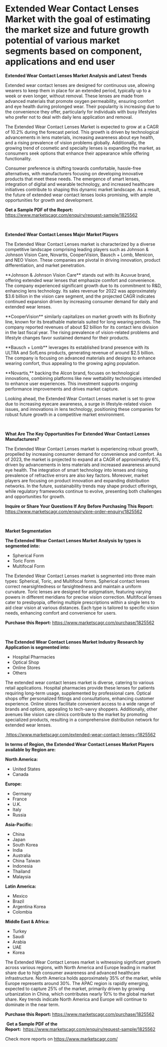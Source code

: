 <p><h1>Extended Wear Contact Lenses Market with the goal of estimating the market size and future growth potential of various market segments based on component, applications and end user</h1></p><p><strong>Extended Wear Contact Lenses Market Analysis and Latest Trends</strong></p>
<p><p>Extended wear contact lenses are designed for continuous use, allowing wearers to keep them in place for an extended period, typically up to a week or even longer, without removal. These lenses are made from advanced materials that promote oxygen permeability, ensuring comfort and eye health during prolonged wear. Their popularity is increasing due to the convenience they offer, particularly for individuals with busy lifestyles who prefer not to deal with daily lens application and removal.</p><p>The Extended Wear Contact Lenses Market is expected to grow at a CAGR of 10.2% during the forecast period. This growth is driven by technological advancements in lens materials, increasing awareness about eye health, and a rising prevalence of vision problems globally. Additionally, the growing trend of cosmetic and specialty lenses is expanding the market, as consumers seek options that enhance their appearance while offering functionality.</p><p>Consumer preference is shifting towards comfortable, hassle-free alternatives, with manufacturers focusing on developing innovative products that meet these needs. The emergence of smart lenses, integration of digital and wearable technology, and increased healthcare initiatives contribute to shaping this dynamic market landscape. As a result, the future of extended wear contact lenses looks promising, with ample opportunities for growth and development.</p></p>
<p><strong>Get a Sample PDF of the Report:&nbsp;</strong> <a href="https://www.marketscagr.com/enquiry/request-sample/1825562?utm_campaign=2892&utm_medium=2&utm_source=Github&utm_content=ia&utm_term=04042025&utm_id=extended-wear-contact-lenses">https://www.marketscagr.com/enquiry/request-sample/1825562</a></p>
<p>&nbsp;</p>
<p><strong>Extended Wear Contact Lenses Major Market Players</strong></p>
<p><p>The Extended Wear Contact Lenses market is characterized by a diverse competitive landscape comprising leading players such as Johnson & Johnson Vision Care, Novartis, CooperVision, Bausch + Lomb, Menicon, and NEO Vision. These companies are pivotal in driving innovation, product differentiation, and market penetration.</p><p>**Johnson & Johnson Vision Care** stands out with its Acuvue brand, offering extended wear lenses that emphasize comfort and convenience. The company experienced significant growth due to its commitment to R&D, enhancing lens technology. Its sales revenue for 2022 was approximately $3.6 billion in the vision care segment, and the projected CAGR indicates continued expansion driven by increasing consumer demand for daily and extended wear lenses.</p><p>**CooperVision** similarly capitalizes on market growth with its Biofinity line, known for its breathable materials suited for long wearing periods. The company reported revenues of about $2 billion for its contact lens division in the last fiscal year. The rising prevalence of vision-related problems and lifestyle changes favor sustained demand for their products.</p><p>**Bausch + Lomb** leverages its established brand presence with its ULTRA and SofLens products, generating revenue of around $2.5 billion. The company is focusing on advanced materials and designs to enhance wearing comfort, thus appealing to the growing aging population.</p><p>**Novartis,** backing the Alcon brand, focuses on technological innovations, combining platforms like new wettability technologies intended to enhance user experiences. This investment supports ongoing performance improvements and drives market capture.</p><p>Looking ahead, the Extended Wear Contact Lenses market is set to grow due to increasing eyecare awareness, a surge in lifestyle-related vision issues, and innovations in lens technology, positioning these companies for robust future growth in a competitive market environment.</p></p>
<p>&nbsp;</p>
<p><strong>What Are The Key Opportunities For Extended Wear Contact Lenses Manufacturers?</strong></p>
<p><p>The Extended Wear Contact Lenses market is experiencing robust growth, propelled by increasing consumer demand for convenience and comfort. As of 2023, the market is projected to expand at a CAGR of approximately 6%, driven by advancements in lens materials and increased awareness around eye health. The integration of smart technology into lenses and rising prevalence of refractive errors are also key factors. Moreover, market players are focusing on product innovation and expanding distribution networks. In the future, sustainability trends may shape product offerings, while regulatory frameworks continue to evolve, presenting both challenges and opportunities for growth.</p></p>
<p><strong>Inquire or Share Your Questions If Any Before Purchasing This Report:</strong> <a href="https://www.marketscagr.com/enquiry/pre-order-enquiry/1825562?utm_campaign=2892&utm_medium=2&utm_source=Github&utm_content=ia&utm_term=04042025&utm_id=extended-wear-contact-lenses">https://www.marketscagr.com/enquiry/pre-order-enquiry/1825562</a></p>
<p>&nbsp;</p>
<p><strong>Market Segmentation</strong></p>
<p><strong>The Extended Wear Contact Lenses Market Analysis by types is segmented into:</strong></p>
<p><ul><li>Spherical Form</li><li>Toric Form</li><li>Multifocal Form</li></ul></p>
<p><p>The Extended Wear Contact Lenses market is segmented into three main types: Spherical, Toric, and Multifocal forms. Spherical contact lenses correct nearsightedness or farsightedness and maintain a uniform curvature. Toric lenses are designed for astigmatism, featuring varying powers in different meridians for precise vision correction. Multifocal lenses cater to presbyopia, offering multiple prescriptions within a single lens to aid clear vision at various distances. Each type is tailored to specific vision needs, enhancing comfort and convenience for users.</p></p>
<p><strong>Purchase this Report:&nbsp;</strong><a href="https://www.marketscagr.com/purchase/1825562?utm_campaign=2892&utm_medium=2&utm_source=Github&utm_content=ia&utm_term=04042025&utm_id=extended-wear-contact-lenses">https://www.marketscagr.com/purchase/1825562</a></p>
<p>&nbsp;</p>
<p><strong>The Extended Wear Contact Lenses Market Industry Research by Application is segmented into:</strong></p>
<p><ul><li>Hospital Pharmacies</li><li>Optical Shop</li><li>Online Stores</li><li>Others</li></ul></p>
<p><p>The extended wear contact lenses market is diverse, catering to various retail applications. Hospital pharmacies provide these lenses for patients requiring long-term usage, supplemented by professional care. Optical shops offer personalized fittings and consultations, enhancing customer experience. Online stores facilitate convenient access to a wide range of brands and options, appealing to tech-savvy shoppers. Additionally, other avenues like vision care clinics contribute to the market by promoting specialized products, resulting in a comprehensive distribution network for extended wear lenses.</p></p>
<p><a href="https://www.marketscagr.com/extended-wear-contact-lenses-r1825562?utm_campaign=2892&utm_medium=2&utm_source=Github&utm_content=ia&utm_term=04042025&utm_id=extended-wear-contact-lenses">&nbsp;https://www.marketscagr.com/extended-wear-contact-lenses-r1825562</a></p>
<p><strong>In terms of Region, the Extended Wear Contact Lenses Market Players available by Region are:</strong></p>
<p>
    <p> <strong> North America: </strong>
        <ul>
            <li>United States</li>
            <li>Canada</li>
        </ul>
        </p> 
    <p> <strong> Europe: </strong>
        <ul>
            <li>Germany</li>
            <li>France</li>
            <li>U.K.</li>
            <li>Italy</li>
            <li>Russia</li>
        </ul>
        </p> 
    <p> <strong> Asia-Pacific: </strong>
        <ul>
            <li>China</li>
            <li>Japan</li>
            <li>South Korea</li>
            <li>India</li>
            <li>Australia</li>
            <li>China Taiwan</li>
            <li>Indonesia</li>
            <li>Thailand</li>
            <li>Malaysia</li>
        </ul>
        </p> 
    <p> <strong> Latin America: </strong>
        <ul>
            <li>Mexico</li>
            <li>Brazil</li>
            <li>Argentina Korea</li>
            <li>Colombia</li>
        </ul>
        </p> 
    <p> <strong> Middle East & Africa: </strong>
        <ul>
            <li>Turkey</li>
            <li>Saudi</li>
            <li>Arabia</li>
            <li>UAE</li>
            <li>Korea</li>
        </ul>
    </p>
    </p>
<p><p>The Extended Wear Contact Lenses market is witnessing significant growth across various regions, with North America and Europe leading in market share due to high consumer awareness and advanced healthcare infrastructure. North America holds approximately 35% of the market, while Europe represents around 30%. The APAC region is rapidly emerging, expected to capture 25% of the market, primarily driven by growing urbanization in China, which contributes nearly 10% to the global market share. Key trends indicate North America and Europe will continue to dominate in the near term.</p></p>
<p><strong>Purchase this Report: </strong><a href="https://www.marketscagr.com/purchase/1825562?utm_campaign=2892&utm_medium=2&utm_source=Github&utm_content=ia&utm_term=04042025&utm_id=extended-wear-contact-lenses">https://www.marketscagr.com/purchase/1825562</a></p>
<p>&nbsp;<strong>Get a Sample PDF of the Report:&nbsp;&nbsp;</strong><a href="https://www.marketscagr.com/enquiry/request-sample/1825562?utm_campaign=2892&utm_medium=2&utm_source=Github&utm_content=ia&utm_term=04042025&utm_id=extended-wear-contact-lenses">https://www.marketscagr.com/enquiry/request-sample/1825562</a></p>
<p><strong></strong></p>
<p>Check more reports on <a href="https://www.marketscagr.com/?utm_campaign=2892&utm_medium=2&utm_source=Github&utm_content=ia&utm_term=04042025&utm_id=extended-wear-contact-lenses">https://www.marketscagr.com/</a></p>
